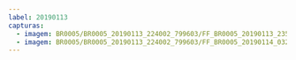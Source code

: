```yaml
---
label: 20190113
capturas:
  - imagem: BR0005/BR0005_20190113_224002_799603/FF_BR0005_20190113_235124_874_0105728.fits_maxpixel.jpg
  - imagem: BR0005/BR0005_20190113_224002_799603/FF_BR0005_20190114_032324_293_0421632.fits_maxpixel.jpg
---
```

